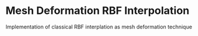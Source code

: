 # Mesh Deformation RBF Interpolation
 Implementation of classical RBF interplation as mesh deformation technique
